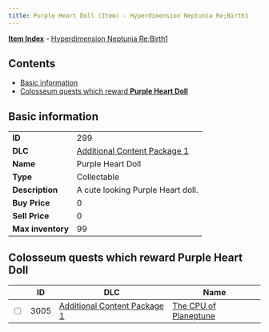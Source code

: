 ```yaml
---
title: Purple Heart Doll (Item) - Hyperdimension Neptunia Re;Birth1
---
```


[**Item Index**](/neptunia/rb1/item/index.html) - [Hyperdimension Neptunia Re;Birth1](/neptunia/rb1)

## Contents

- [Basic information](#basic-information)
- [Colosseum quests which reward **Purple Heart Doll**](#colosseum-quests-which-reward-purple-heart-doll)

## Basic information

|   |   |
| -- | -- |
| **ID** | 299 |
| **DLC** | [Additional Content Package 1](/neptunia/rb1/dlc/10-pack1.html) |
| **Name** | Purple Heart Doll |
| **Type** | Collectable |
| **Description** | A cute looking Purple Heart doll. |
| **Buy Price** | 0 |
| **Sell Price** | 0 |
| **Max inventory** | 99 |


## Colosseum quests which reward **Purple Heart Doll**

|    | ID | DLC | Name |
| -- | -- | --- | ---- |
| <input type="checkbox" id="rb1-colosseum-10-3005" class="trackbox" /> | 3005 | [Additional Content Package 1](/neptunia/rb1/dlc/10-pack1.html) | [The CPU of Planeptune](/neptunia/rb1/colosseum/10-3005-the-cpu-of-planeptune.html) |
